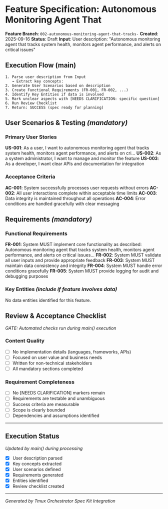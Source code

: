 # Feature Specification: Autonomous Monitoring Agent That

**Feature Branch**: `002-autonomous-monitoring-agent-that-tracks-`
**Created**: 2025-09-16
**Status**: Draft
**Input**: User description: "Autonomous monitoring agent that tracks system health, monitors agent performance, and alerts on critical issues"

## Execution Flow (main)
```
1. Parse user description from Input
   → Extract key concepts: 
2. Generate User Scenarios based on description
3. Create Functional Requirements (FR-001, FR-002, ...)
4. Identify Key Entities if data is involved
5. Mark unclear aspects with [NEEDS CLARIFICATION: specific question]
6. Run Review Checklist
7. Return: SUCCESS (spec ready for planning)
```

## User Scenarios & Testing *(mandatory)*

### Primary User Stories

**US-001**: As a user, I want to autonomous monitoring agent that tracks system health, monitors agent performance, and alerts on cri...
**US-002**: As a system administrator, I want to manage and monitor the feature
**US-003**: As a developer, I want clear APIs and documentation for integration


### Acceptance Criteria

**AC-001**: System successfully processes user requests without errors
**AC-002**: All user interactions complete within acceptable time limits
**AC-003**: Data integrity is maintained throughout all operations
**AC-004**: Error conditions are handled gracefully with clear messaging


## Requirements *(mandatory)*

### Functional Requirements

**FR-001**: System MUST implement core functionality as described: Autonomous monitoring agent that tracks system health, monitors agent performance, and alerts on critical issues...
**FR-002**: System MUST validate all user inputs and provide appropriate feedback
**FR-003**: System MUST maintain data consistency and integrity
**FR-004**: System MUST handle error conditions gracefully
**FR-005**: System MUST provide logging for audit and debugging purposes


### Key Entities *(include if feature involves data)*
No data entities identified for this feature.

## Review & Acceptance Checklist
*GATE: Automated checks run during main() execution*

### Content Quality
- [ ] No implementation details (languages, frameworks, APIs)
- [ ] Focused on user value and business needs
- [ ] Written for non-technical stakeholders
- [ ] All mandatory sections completed

### Requirement Completeness
- [ ] No [NEEDS CLARIFICATION] markers remain
- [ ] Requirements are testable and unambiguous
- [ ] Success criteria are measurable
- [ ] Scope is clearly bounded
- [ ] Dependencies and assumptions identified

---

## Execution Status
*Updated by main() during processing*

- [x] User description parsed
- [x] Key concepts extracted
- [x] User scenarios defined
- [x] Requirements generated
- [x] Entities identified
- [x] Review checklist created

---

*Generated by Tmux Orchestrator Spec Kit Integration*
